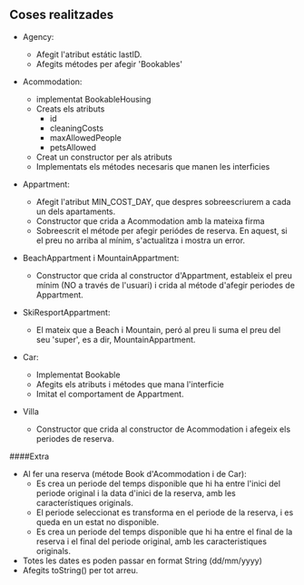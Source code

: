 ## Coses realitzades
- Agency:
	- Afegit l'atribut estátic lastID.
	- Afegits métodes per afegir 'Bookables'

- Acommodation:
	- implementat BookableHousing
	- Creats els atributs
		- id
		- cleaningCosts
		- maxAllowedPeople
		- petsAllowed
	- Creat un constructor per als atributs
	- Implementats els métodes necesaris que manen les interficies
- Appartment:
	- Afegit l'atribut MIN_COST_DAY, que despres sobreescriurem a cada un dels apartaments.
	- Constructor que crida a Acommodation amb la mateixa firma
	- Sobreescrit el métode per afegir periódes de reserva. En aquest, si el preu no arriba al mínim, s'actualitza i mostra un error.
- BeachAppartment i MountainAppartment:
	- Constructor que crida al constructor d'Appartment, estableix el preu mínim (NO a través de l'usuari) i crida al métode d'afegir periodes de Appartment.
- SkiResportAppartment:
	- El mateix que a Beach i Mountain, peró al preu li suma el preu del seu 'super', es a dir, MountainAppartment.
- Car:
	- Implementat Bookable
	- Afegits els atributs i métodes que mana l'interficie
	- Imitat el comportament de Appartment.
- Villa 
	- Constructor que crida al constructor de Acommodation i afegeix els periodes de reserva.

####Extra
- Al fer una reserva (métode Book d'Acommodation i de Car):
	- Es crea un periode del temps disponible que hi ha entre l'inici del periode original i la data d'inici de la reserva, amb les característiques originals.
	- El periode seleccionat es transforma en el periode de la reserva, i es queda en un estat no disponible.
	- Es crea un periode del temps disponible que hi ha entre el final de la reserva i el final del periode original, amb les caracteristiques originals.
- Totes les dates es poden passar en format String (dd/mm/yyyy)
- Afegits toString() per tot arreu.